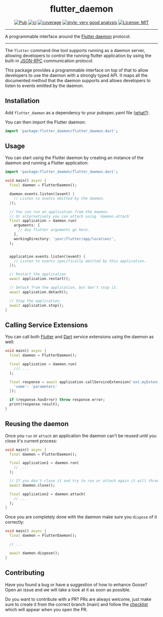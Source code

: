 <h1 align="center">flutter_daemon</h1>

<p align="center">
<a href="https://pub.dev/packages/flutter_daemon"><img src="https://img.shields.io/pub/v/flutter_daemon.svg" alt="Pub"></a>
<a href="https://github.com//wolfenrain/flutter_daemon/actions"><img src="https://github.com/wolfenrain/flutter_daemon/actions/workflows/main.yaml/badge.svg" alt="ci"></a>
<a href="https://github.com//wolfenrain/flutter_daemon/actions"><img src="https://raw.githubusercontent.com/wolfenrain/flutter_daemon/main/coverage_badge.svg" alt="coverage"></a>
<a href="https://pub.dev/packages/very_good_analysis"><img src="https://img.shields.io/badge/style-very_good_analysis-B22C89.svg" alt="style: very good analysis"></a>
<a href="https://opensource.org/licenses/MIT"><img src="https://img.shields.io/badge/license-MIT-purple.svg" alt="License: MIT"></a>
</p>

---

A programmable interface around the [Flutter daemon][flutter_daemon] protocol.

---

The `flutter` command-line tool supports running as a daemon server, allowing developers to control
the running flutter application by using the built-in [JSON-RPC](https://www.jsonrpc.org/) 
communication protocol.

This package provides a programmable interface on top of that to allow developers to use the daemon
with a strongly typed API. It maps all the documented method that the daemon supports and allows
developers to listen to events emitted by the daemon. 

## Installation

Add `flutter_daemon` as a dependency to your pubspec.yaml file ([what?](https://flutter.io/using-packages/)).

You can then import the Flutter daemon:

```dart
import 'package:flutter_daemon/flutter_daemon.dart';
```

## Usage

You can start using the Flutter daemon by creating an instance of the daemon and running a Flutter
application:

```dart
import 'package:flutter_daemon/flutter_daemon.dart';

void main() async {
  final daemon = FlutterDaemon();

  daemon.events.listen((event) {
    // Listen to events emitted by the daemon.
  });

  // You can run an application from the daemon.
  // Or alternatively you can attach using `daemon.attach`
  final application = daemon.run(
    arguments: [
      // Any flutter arguments go here.
    ],
    workingDirectory: 'your/flutter/app/location/',
  );


  application.events.listen((event) {
    // Listen to events specifically emitted by this application.
  });

  // Restart the application
  await application.restart();

  // Detach from the application, but don't stop it.
  await application.detach();

  // Stop the application.
  await application.stop();
}
```

## Calling Service Extensions

You can call both [Flutter](https://api.flutter.dev/flutter/services/ServicesBinding/initServiceExtensions.html) and [Dart](https://api.flutter.dev/flutter/dart-developer/registerExtension.html) service extensions using the daemon as well:

```dart
void main() async {
  final daemon = FlutterDaemon();

  final application = daemon.run(
    /// ...
  );

  final response = await application.callServiceExtension('ext.myExtension.handler', {
    'some': 'parameters'
  });

  if (response.hasError) throw response.error;
  print(response.result);
}
```

## Reusing the daemon

Once you `run` or `attach` an application the daemon can't be reused until you close it's current
process:

```dart
void main() async {
  final daemon = FlutterDaemon();

  final application1 = daemon.run(
    // ...
  );

  // If you don't close it and try to run or attach again it will throw a StateError.
  await daemon.close();

  final application2 = daemon.attach(
    // ...
  );
}
```

Once you are completely done with the daemon make sure you `dispose` of it correctly:

```dart
void main() async {
  final daemon = FlutterDaemon();

  // ...

  await daemon.dispose();
}
```

## Contributing

Have you found a bug or have a suggestion of how to enhance Goose? Open an issue and we will take a look at it as soon as possible.

Do you want to contribute with a PR? PRs are always welcome, just make sure to create it from the correct branch (main) and follow the [checklist](https://github.com/wolfenrain/flutter_daemon/blob/main/.github/PULL_REQUEST_TEMPLATE.md) which will appear when you open the PR.

[flutter_daemon]: https://github.com/flutter/flutter/blob/master/packages/flutter_tools/doc/daemon.md
